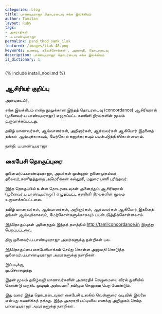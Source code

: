 ```yaml
---      
categories: blog      
title: பாண்டியராஜா தொடரடைவு சங்க இலக்கியம்
author: Tamilan    
layout: Ruby    
tags:    
- அகராதிகள்
- ப.பாண்டியராஜா
permalink: pand_thod_sank_ilak
featured: /images/ttak-48.png    
keywords: உணவு, கலைச்சொற்கள் , அகராதி, தொடரடைவு
description: பாண்டியராஜா தொடரடைவு சங்க இலக்கியம்
is_dictionary: 1 
---   
```

{% include install_nool.md %}  

## ஆசிரியர் குறிப்பு

அன்புடையீர்,

சங்க இலக்கியம் என்ற நூலுக்கான இந்தத் தொடரடைவு (concordance) ஆசிரியரால் (முனைவர்.ப.பாண்டியராஜா)
எழுதப்பட்ட கணினி நிரல்களின் மூலம் உருவாக்கப்பட்டது. 

தமிழ் மாணவர்கள், ஆய்வாளர்கள், அறிஞர்கள், ஆர்வலர்கள் ஆகியோர் இதனைத் தங்கள் ஆய்வுக்காகவும்,
மேற்கோள்களுக்காகவும் பயன்படுத்திக்கொள்ளலாம்.

நன்றி. 
ப.பாண்டியராஜா 

## கைபேசி தொகுப்புரை  

முனைவர்.ப.பாண்டியராஜா, அவர்கள் முன்னாள் துணைமுதல்வர், தலைவர்,கணிதத்துறை அமெரிக்கன் கல்லூரி, மதுரை  பணி புரிந்தவர்.

இந்த தொகுப்பில் உள்ள தொடரடைவுகள் அனைத்தும் ஆசிரியரால் (முனைவர்.ப.பாண்டியராஜா) எழுதப்பட்ட கணினி நிரல்களின் மூலம் உருவாக்கப்பட்டவை. 

தமிழ் மாணவர்கள், ஆய்வாளர்கள், அறிஞர்கள், ஆர்வலர்கள் ஆகியோர் இதனைத் தங்கள் ஆய்வுக்காகவும், மேற்கோள்களுக்காகவும் பயன்படுத்திக்கொள்ளலாம். 

இத்தொகுப்புகள் அனைத்தும் இந்தத் தளத்தில் http://tamilconcordance.in  இருந்து பெறப்பட்டவை.

திரு முனைவர்.ப.பாண்டியராஜா அவர்களுக்கு நன்றிகள் பல.

இத்தொகுப்பை கைபேசியாக்கம் செய்து கொள்ள அனுமதி கொடுத்த முனைவர்.ப.பாண்டியராஜா அவர்களுக்கு நன்றிகள்.

இப்படிக்கு,  
மு.பிச்சைமுத்து  

இதன் மூலம் தமிழ்வழி மாணவர்களின் அகாரதிச் செழுமையை விரல் நுனியில் கொண்டு வந்திட முடியும் அல்லவா? தமிழும் செழுமை பெற வேண்டும்.

இது வரை இந்த தொடரடைவுகள் கைபேசி உலகில் வெள்ளுரை வடிவில் இல்லை என்பது கவனிக்கத் தக்கது. இந்த அகராதி பட்டியலை எனக்கு அறிமுகம் செய்த பாண்டியராஜா அவர்களுக்கு நன்றிகள்.


